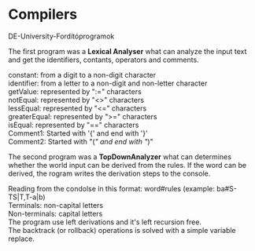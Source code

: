 # Compilers
DE-University-Fordítóprogramok

The first program was a __Lexical Analyser__ what can analyze the input text and get the identifiers, contants, operators and comments.  

constant: from a digit to a non-digit character  
identifier: from a letter to a non-digit and non-letter character  
getValue: represented by ":=" characters  
notEqual: represented by "<>" characters  
lessEqual: represented by "<=" characters  
greaterEqual: represented by ">=" characters  
isEqual: represented by "==" characters  
Comment1: Started with '{' and end with '}'  
Comment2: Started with "(*" and end with "*)"

The second program was a __TopDownAnalyzer__ what can determines whether the world input can be derived from the rules. If the word can be derived, the rogram writes the derivation steps to the console.  

Reading from the condolse in this format: word#rules (example: ba#S-TS|T,T-a|b)  
Terminals: non-capital letters  
Non-terminals: capital letters  
The program use left derivations and it's left recursion free.  
The backtrack (or rollback) operations is solved with a simple variable replace.  
